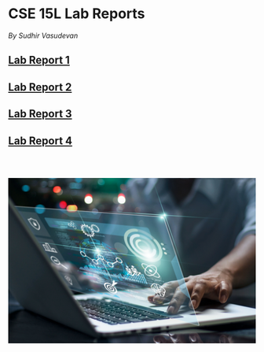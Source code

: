 # CSE 15L Lab Reports

_By Sudhir Vasudevan_
## [Lab Report 1](lab-report-1-week-2.html)
## [Lab Report 2](lab-report-2-week-4.html)
## [Lab Report 3](lab-report-3-week-6.html)  
## [Lab Report 4](lab-report-4-week-8.html)  


<br>

## ![Image](labimg.png)
 